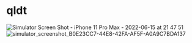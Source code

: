 # qldt


![Simulator Screen Shot - iPhone 11 Pro Max - 2022-06-15 at 21 47 51](https://user-images.githubusercontent.com/102961077/173856891-dd45ac58-cf03-4509-8f04-57bbb214cc5f.png)
![simulator_screenshot_B0E23CC7-44E8-42FA-AF5F-A0A9C7BDA137](https://user-images.githubusercontent.com/102961077/173856968-2f7ea7dc-19c5-469d-9d42-a4ca0c18b1d3.png)
